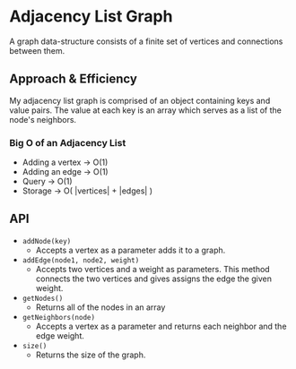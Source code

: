 # Adjacency List Graph

A graph data-structure consists of a finite set of vertices and connections between them. 


## Approach & Efficiency
My adjacency list graph is comprised of an object containing keys and value pairs. The value at each key is an array which serves as a list of the node's neighbors. 


### Big O of an Adjacency List
* Adding a vertex -> O(1)
* Adding an edge -> O(1)
* Query -> O(1)
* Storage -> O( |vertices| + |edges| )


## API

* `addNode(key)`
  * Accepts a vertex as a parameter adds it to a graph. 
* `addEdge(node1, node2, weight)`
  * Accepts two vertices and a weight as parameters. This method connects the two vertices and gives assigns the edge the given weight. 
* `getNodes()`
  * Returns all of the nodes in an array
* `getNeighbors(node)`
  * Accepts a vertex as a parameter and returns each neighbor and the edge weight. 
* `size()`
  * Returns the size of the graph.

